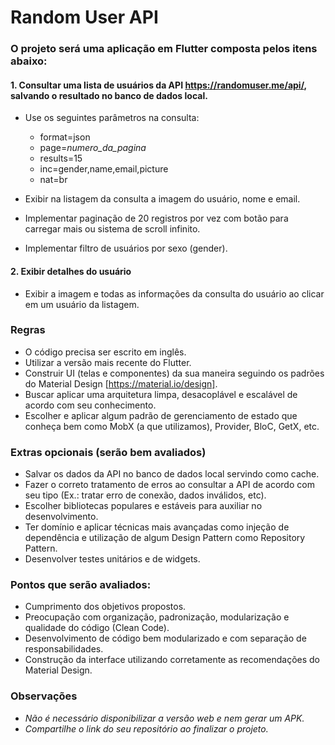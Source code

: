 # Random User API

### O projeto será uma aplicação em Flutter composta pelos itens abaixo: 

#### 1. Consultar uma lista de usuários da API https://randomuser.me/api/, salvando o resultado no banco de dados local.

- Use os seguintes parâmetros na consulta:

  - format=json
  - page=*numero_da_pagina*
  - results=15
  - inc=gender,name,email,picture
  - nat=br

- Exibir na listagem da consulta a imagem do usuário, nome e email.
- Implementar paginação de 20 registros por vez com botão para carregar mais ou sistema de scroll infinito.
- Implementar filtro de usuários por sexo (gender).

#### 2. Exibir detalhes do usuário

- Exibir a imagem e todas as informações da consulta do usuário ao clicar em um usuário da listagem.
 
### Regras

- O código precisa ser escrito em inglês.
- Utilizar a versão mais recente do Flutter.
- Construir UI (telas e componentes) da sua maneira seguindo os padrões do Material Design [https://material.io/design].
- Buscar aplicar uma arquitetura limpa, desacoplável e escalável de acordo com seu conhecimento.
- Escolher e aplicar algum padrão de gerenciamento de estado que conheça bem como MobX (a que utilizamos), Provider, BloC, GetX, etc.
 
### Extras opcionais (serão bem avaliados) 

- Salvar os dados da API no banco de dados local servindo como cache.
- Fazer o correto tratamento de erros ao consultar a API de acordo com seu tipo (Ex.: tratar erro de conexão, dados inválidos, etc).
- Escolher bibliotecas populares e estáveis para auxiliar no desenvolvimento.
- Ter domínio e aplicar técnicas mais avançadas como injeção de dependência e utilização de algum Design Pattern como Repository Pattern.
- Desenvolver testes unitários e de widgets.

### Pontos que serão avaliados: 

- Cumprimento dos objetivos propostos.
- Preocupação com organização, padronização, modularização e qualidade do código (Clean Code).
- Desenvolvimento de código bem modularizado e com separação de responsabilidades.
- Construção da interface utilizando corretamente as recomendações do Material Design. 

### Observações

- *Não é necessário disponibilizar a versão web e nem gerar um APK.*
- *Compartilhe o link do seu repositório ao finalizar o projeto.*

